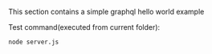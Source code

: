 This section contains a simple graphql hello world example

Test command(executed from current folder):
```
node server.js
```